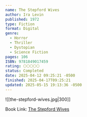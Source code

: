 ```yaml
---
name: The Stepford Wives
author: Ira Levin
published: 1972
type: Fiction
format: Digital
genre:
  - Horror
  - Thriller
  - Dystopian
  - Science Fiction
pages: 106
ISBN: 9781849017459
rating: 🌕🌕🌕🌕🌕
status: Completed
date: 2025-04-12 09:25:21 -0500
finished: 2025-04-17T09:25:21
updated: 2025-05-15 19:13:36 -0500
---
```


![[the-stepford-wives.jpg|300]]

Book Link: [The Stepford Wives](https://www.goodreads.com/book/show/52350.The_Stepford_Wives)
